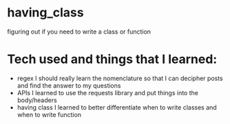 # having_class
figuring out if you need to write a class or function

# Tech used and things that I learned:
- regex
    I should really learn the nomenclature so that I can decipher posts and find the answer to my questions
- APIs
    I learned to use the requests library and put things into the body/headers
- having class
    I learned to better differentiate when to write classes and when to write function
